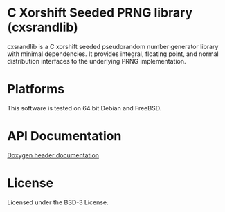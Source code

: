# C Xorshift Seeded PRNG library (cxsrandlib)
cxsrandlib is a C xorshift seeded pseudorandom number generator library with minimal dependencies. It provides integral, floating point, and normal distribution interfaces to the underlying PRNG implementation.

# Platforms
This software is tested on 64 bit Debian and FreeBSD.

# API Documentation
[Doxygen header documentation](https://mreillydev.github.io/cxsrandlib/cxsrandlib_8h.html)

# License
Licensed under the BSD-3 License.
